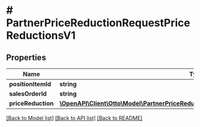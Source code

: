 # # PartnerPriceReductionRequestPriceReductionsV1

## Properties

Name | Type | Description | Notes
------------ | ------------- | ------------- | -------------
**positionItemId** | **string** |  |
**salesOrderId** | **string** |  |
**priceReduction** | [**\OpenAPI\Client\Otto\Model\PartnerPriceReductionRequestPriceReductionsV1PriceReduction**](PartnerPriceReductionRequestPriceReductionsV1PriceReduction.md) |  |

[[Back to Model list]](../../README.md#models) [[Back to API list]](../../README.md#endpoints) [[Back to README]](../../README.md)
